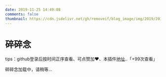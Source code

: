 ```yaml
---
date: 2019-11-25 14:49:08
comments: false
thumbnail: https://cdn.jsdelivr.net/gh/removeif/blog_image/img/2019/20191212124903.png
---
```

<div class = "text-center"><h1>碎碎念</h1></div><div class = "text-tips">

tips：github登录后按时间正序查看、可点赞加❤️、本插件[地址](https://github.com/removeif/gitalk)..<span id="busuanzi_container_page_pv">「<span id="busuanzi_value_page_pv">+99</span>次查看」</span></div>
<div id="comment-container1"><div class="text-tips">碎碎念加载中，请稍等...</div></div>
<link rel="stylesheet" href="https://cdnjs.loli.net/ajax/libs/gitalk/1.6.0/gitalk.css"/>
<script>
    $.getScript("/js/gitalk_self.min.js", function () {
        var gitalk = new Gitalk({
            clientID: clientId,
            clientSecret: clientSecret,
            id: '666666',
            repo: 'shepherdev.github.io',
            owner: 'shepherdev',
            admin: "shepherdev",
            createIssueManually: true,
            distractionFreeMode: false
        });
        gitalk.render('comment-container1');
    });
</script>